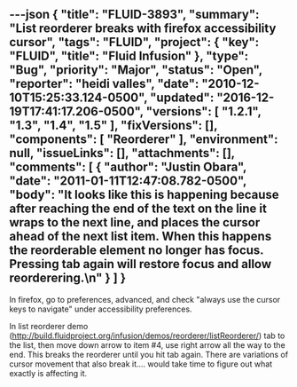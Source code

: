 ---json
{
  "title": "FLUID-3893",
  "summary": "List reorderer breaks with firefox accessibility cursor",
  "tags": "FLUID",
  "project": {
    "key": "FLUID",
    "title": "Fluid Infusion"
  },
  "type": "Bug",
  "priority": "Major",
  "status": "Open",
  "reporter": "heidi valles",
  "date": "2010-12-10T15:25:33.124-0500",
  "updated": "2016-12-19T17:41:17.206-0500",
  "versions": [
    "1.2.1",
    "1.3",
    "1.4",
    "1.5"
  ],
  "fixVersions": [],
  "components": [
    "Reorderer"
  ],
  "environment": null,
  "issueLinks": [],
  "attachments": [],
  "comments": [
    {
      "author": "Justin Obara",
      "date": "2011-01-11T12:47:08.782-0500",
      "body": "It looks like this is happening because after reaching the end of the text on the line it wraps to the next line, and places the cursor ahead of the next list item. When this happens the reorderable element no longer has focus. Pressing tab again will restore focus and allow reorderering.\n"
    }
  ]
}
---
In firefox, go to preferences, advanced, and check "always use the cursor keys to navigate" under accessibility preferences.

In list reorderer demo (<http://build.fluidproject.org/infusion/demos/reorderer/listReorderer/>) tab to the list, then move down arrow to item #4, use right arrow all the way to the end. This breaks the reorderer until you hit tab again. There are variations of cursor movement that also break it.... would take time to figure out what exactly is affecting it.

        